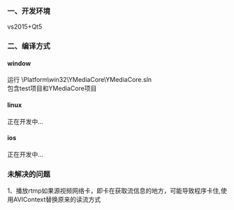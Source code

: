 ### 一、开发环境
vs2015+Qt5
### 二、编译方式
#### window
运行 \Platform\win32\YMediaCore\YMediaCore.sln \
包含test项目和YMediaCore项目
#### linux
正在开发中...
#### ios
正在开发中...

### 未解决的问题
1、播放rtmp如果源视频网络卡，即卡在获取流信息的地方，可能导致程序卡住,使用AVIContext替换原来的读流方式